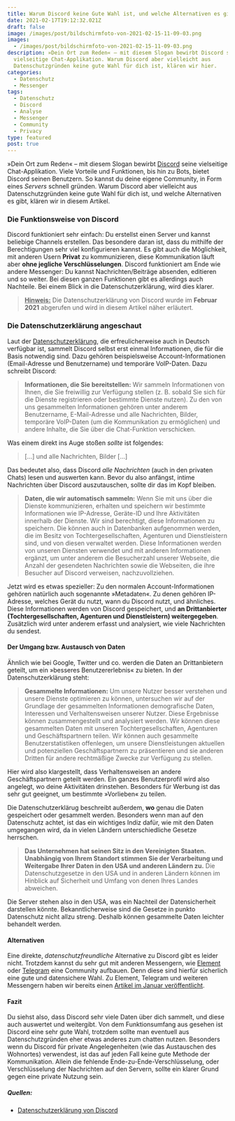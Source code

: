 ```yaml
---
title: Warum Discord keine Gute Wahl ist, und welche Alternativen es gibt
date: 2021-02-17T19:12:32.021Z
draft: false
image: /images/post/bildschirmfoto-von-2021-02-15-11-09-03.png
images:
  - /images/post/bildschirmfoto-von-2021-02-15-11-09-03.png
description: »Dein Ort zum Reden« – mit diesem Slogan bewirbt Discord seine
  vielseitige Chat-Applikation. Warum Discord aber vielleicht aus
  Datenschutzgründen keine gute Wahl für dich ist, klären wir hier.
categories:
  - Datenschutz
  - Messenger
tags:
  - Datenschutz
  - Discord
  - Analyse
  - Messenger
  - Community
  - Privacy
type: featured
post: true
---
```

»Dein Ort zum Reden« – mit diesem Slogan bewirbt [Discord](https://discord.com/) seine vielseitige Chat-Applikation. Viele Vorteile und Funktionen, bis hin zu Bots, bietet Discord seinen Benutzern. So kannst du deine eigene Community, in Form eines *Servers* schnell gründen.
Warum Discord aber vielleicht aus Datenschutzgründen keine gute Wahl für dich ist, und welche Alternativen es gibt, klären wir in diesem Artikel.

### Die Funktionsweise von Discord

Discord funktioniert sehr einfach: Du erstellst einen Server und kannst beliebige Channels erstellen. Das besondere daran ist, dass du mithilfe der Berechtigungen sehr viel konfigurieren kannst. Es gibt auch die Möglichkeit, mit anderen Usern **Privat** zu kommunizieren, diese Kommunikation läuft aber **ohne jegliche Verschlüsselungen**.
Discord funktioniert am Ende wie andere Messenger: Du kannst Nachrichten/Beiträge absenden, editieren und so weiter.
Bei diesen ganzen Funktionen gibt es allerdings auch Nachteile. Bei einem Blick in die Datenschutzerklärung, wird dies klarer.

> <u>**Hinweis:**</u> Die Datenschutzerklärung von Discord wurde im **Februar 2021** abgerufen und wird in diesem Artikel näher erläutert.

### Die Datenschutzerklärung angeschaut

Laut der [Datenschutzerklärung](https://discord.com/privacy), die erfreulicherweise auch in Deutsch verfügbar ist, sammelt Discord selbst erst einmal Informationen, die für die Basis notwendig sind. Dazu gehören beispielsweise Account-Informationen (Email-Adresse und Benutzername) und temporäre VoIP-Daten. Dazu schreibt Discord:

> **Informationen, die Sie bereitstellen:** Wir sammeln Informationen von Ihnen, die Sie freiwillig zur Verfügung stellen (z. B. sobald Sie sich für die Dienste registrieren oder bestimmte Dienste nutzen). Zu den von uns gesammelten Informationen gehören unter anderem Benutzername, E-Mail-Adresse und alle Nachrichten, Bilder, temporäre VoIP-Daten (um die Kommunikation zu ermöglichen) und andere Inhalte, die Sie über die Chat-Funktion verschicken.

Was einem direkt ins Auge stoßen *sollte* ist folgendes:

> \[...] und alle Nachrichten, Bilder \[...]

Das bedeutet also, dass Discord *alle Nachrichten* (auch in den privaten Chats) lesen und auswerten kann. Bevor du also anfängst, intime Nachrichten über Discord auszutauschen, sollte dir das im Kopf bleiben.

> **Daten, die wir automatisch sammeln:** Wenn Sie mit uns über die Dienste kommunizieren, erhalten und speichern wir bestimmte Informationen wie IP-Adresse, Geräte-ID und Ihre Aktivitäten innerhalb der Dienste. Wir sind berechtigt, diese Informationen zu speichern. Die können auch in Datenbanken aufgenommen werden, die im Besitz von Tochtergesellschaften, Agenturen und Dienstleistern sind, und von diesen verwaltet werden. Diese Informationen werden von unseren Diensten verwendet und mit anderen Informationen ergänzt, um unter anderem die Besucherzahl unserer Webseite, die Anzahl der gesendeten Nachrichten sowie die Webseiten, die ihre Besucher auf Discord verweisen, nachzuvollziehen.

Jetzt wird es etwas spezieller: Zu den normalen Account-Informationen gehören natürlich auch sogenannte »Metadaten«. Zu denen gehören IP-Adresse, welches Gerät du nutzt, wann du Discord nutzt, und ähnliches. Diese Informationen werden von Discord gespeichert, und **an Drittanbierter (Tochtergesellschaften, Agenturen und Dienstleistern) weitergegeben**. Zusätzlich wird unter anderem erfasst und analysiert, wie viele Nachrichten du sendest.

#### Der Umgang bzw. Austausch von Daten

Ähnlich wie bei Google, Twitter und co. werden die Daten an Drittanbietern geteilt, um ein »besseres Benutzererlebnis« zu bieten. In der Datenschutzerklärung steht:

> **Gesammelte Informationen:** Um unsere Nutzer besser verstehen und unsere Dienste optimieren zu können, untersuchen wir auf der Grundlage der gesammelten Informationen demografische Daten, Interessen und Verhaltensweisen unserer Nutzer. Diese Ergebnisse können zusammengestellt und analysiert werden. Wir können diese gesammelten Daten mit unseren Tochtergesellschaften, Agenturen und Geschäftspartnern teilen. Wir können auch gesammelte Benutzerstatistiken offenlegen, um unsere Dienstleistungen aktuellen und potenziellen Geschäftspartnern zu präsentieren und sie anderen Dritten für andere rechtmäßige Zwecke zur Verfügung zu stellen.

Hier wird also klargestellt, dass Verhaltensweisen an andere Geschäftspartnern geteilt werden. Ein ganzes Benutzerprofil wird also angelegt, wo deine Aktivitäten drinstehen. Besonders für Werbung ist das sehr gut geeignet, um bestimmte »Vorlieben« zu teilen.

Die Datenschutzerklärug beschreibt außerdem, **wo** genau die Daten gespeichert oder gesammelt werden. Besonders wenn man auf den Datenschutz achtet, ist das ein wichtiges Indiz dafür, wie mit den Daten umgegangen wird, da in vielen Ländern unterschiedliche Gesetze herrschen.

> **Das Unternehmen hat seinen Sitz in den Vereinigten Staaten.** **Unabhängig von Ihrem Standort stimmen Sie der Verarbeitung und Weitergabe Ihrer Daten in den USA und anderen Ländern zu.** Die Datenschutzgesetze in den USA und in anderen Ländern können im Hinblick auf Sicherheit und Umfang von denen Ihres Landes abweichen.

Die Server stehen also in den USA, was ein Nachteil der Datensicherheit darstellen könnte. Bekanntlicherweise sind die Gesetze in punkto Datenschutz nicht allzu streng. Deshalb können gesammelte Daten leichter behandelt werden.

#### Alternativen

Eine direkte, *datenschutzfreundliche* Alternative zu Discord gibt es leider nicht. Trotzdem kannst du sehr gut mit anderen Messengern, wie [Element](https://element.io/) oder [Telegram](https://telegram.org/) eine Community aufbauen. Denn diese sind hierfür sicherlich eine gute und datensichere Wahl. Zu Element, Telegram und weiteren Messengern haben wir bereits einen [Artikel im Januar veröffentlicht](https://www.foss-planet.de/blog/ueberblick-messenger-2021/).

#### Fazit

Du siehst also, dass Discord sehr viele Daten über dich sammelt, und diese auch auswertet und weitergibt. Von dem Funktionsumfang aus gesehen ist Discord eine sehr gute Wahl, trotzdem sollte man eventuell aus Datenschutzgründen eher etwas anderes zum chatten nutzen. Besonders wenn du Discord für private Angelegenheiten (wie das Austauschen des Wohnortes) verwendest, ist das auf jeden Fall keine gute Methode der Kommunikation. Allein die fehlende Ende-zu-Ende-Verschlüsselung, oder Verschlüsselung der Nachrichten auf den Servern, sollte ein klarer Grund gegen eine private Nutzung sein.

##### Quellen:

* [Datenschutzerklärung von Discord](https://discord.com/privacy)
